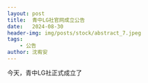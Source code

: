 ```yaml
---
layout: post
title:  青中LG社官网成立公告
date:   2024-08-30
header-img: img/posts/stock/abstract_7.jpeg
tags:
    - 公告
author: 沈宥安
---
```

今天，青中LG社正式成立了
<iframe
scrolling="no"
border="0"
frameborder="no"
framespacing="0"
allowfullscreen="true"
height=600
width=800>
    
</iframe>
